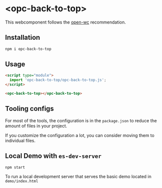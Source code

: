 # \<opc-back-to-top>

This webcomponent follows the [open-wc](https://github.com/open-wc/open-wc) recommendation.

## Installation
```bash
npm i opc-back-to-top
```

## Usage
```html
<script type="module">
  import 'opc-back-to-top/opc-back-to-top.js';
</script>

<opc-back-to-top></opc-back-to-top>
```



## Tooling configs

For most of the tools, the configuration is in the `package.json` to reduce the amount of files in your project.

If you customize the configuration a lot, you can consider moving them to individual files.

## Local Demo with `es-dev-server`
```bash
npm start
```
To run a local development server that serves the basic demo located in `demo/index.html`
